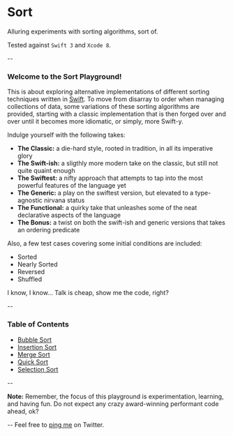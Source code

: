 # Sort
Alluring experiments with sorting algorithms, sort of.

Tested against `Swift 3` and `Xcode 8`.

--
### Welcome to the Sort Playground!

This is about exploring alternative implementations of different sorting techniques written in [Swift](http://swift.org). To move from disarray to order when managing collections of data, some variations of these sorting algorithms are provided, starting with a classic implementation that is then forged over and over until it becomes more idiomatic, or simply, more Swift-y.

Indulge yourself with the following takes:

- **The Classic:** a die-hard style, rooted in tradition, in all its imperative glory
- **The Swift-ish:** a sligthly more modern take on the classic, but still not quite quaint enough
- **The Swiftest:** a nifty approach that attempts to tap into the most powerful features of the language yet
- **The Generic:** a play on the swiftest version, but elevated to a type-agnostic nirvana status
- **The Functional:** a quirky take that unleashes some of the neat declarative aspects of the language
- **The Bonus:** a twist on both the swift-ish and generic versions that takes an ordering predicate

Also, a few test cases covering some initial conditions are included:

- Sorted
- Nearly Sorted
- Reversed
- Shuffled

I know, I know... Talk is cheap, show me the code, right?

--
### Table of Contents

- [Bubble Sort](https://github.com/adrfer/Sort/blob/master/Sort.playground/Pages/Bubble%20Sort.xcplaygroundpage/Contents.swift)
- [Insertion Sort](https://github.com/adrfer/Sort/blob/master/Sort.playground/Pages/Insertion%20Sort.xcplaygroundpage/Contents.swift)
- [Merge Sort](https://github.com/adrfer/Sort/blob/master/Sort.playground/Pages/Merge%20Sort.xcplaygroundpage/Contents.swift)
- [Quick Sort](https://github.com/adrfer/Sort/blob/master/Sort.playground/Pages/Quick%20Sort.xcplaygroundpage/Contents.swift)
- [Selection Sort](https://github.com/adrfer/Sort/blob/master/Sort.playground/Pages/Selection%20Sort.xcplaygroundpage/Contents.swift)

--

**Note:** Remember, the focus of this playground is experimentation, learning, and having fun. Do not expect any crazy award-winning performant code ahead, ok?

--
Feel free to [ping me](https://twitter.com/_adrfer) on Twitter.
